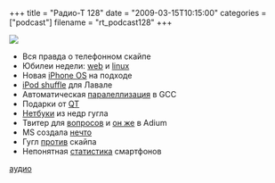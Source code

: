 +++
title = "Радио-Т 128"
date = "2009-03-15T10:15:00"
categories = ["podcast"]
filename = "rt_podcast128"
+++

![](https://radio-t.com/images/radio-t/rt128.png)


- Вся правда о телефонном скайпе
- Юбилеи недели: [web](http://www.readwriteweb.com/archives/happy_20th_birthday_world_wide_web.php) и [linux](http://i.gizmodo.com/5169216/happy-15th-birthday-linux)
- Новая [iPhone OS](http://www.engadget.com/2009/03/12/iphone-os-3-0-is-coming-march-17th/) на подходе
- [iPod shuffle](http://www.engadget.com/2009/03/12/new-ipod-shuffle-first-hands-on/) для Лавале
- Автоматическая [паралеллизация](http://www.opennet.ru/opennews/art.shtml?num=20697) в GCC
- Подарки от [QT](http://www.opennet.ru/opennews/art.shtml?num=20733)
- [Нетбуки](http://www.opennet.ru/opennews/art.shtml?num=20691) из недр гугла
- Твитер для [вопросов](http://www.readwriteweb.com/archives/aardvark_25_invites.php) и [он же](http://www.readwriteweb.com/archives/adium_to_integrate_twitter_by_im.php) в Adium
- MS создала [нечто](http://www.engadget.com/2009/03/10/microsoft-does-the-unthinkable-reveals-own-notebook-cooling-bas/)
- Гугл [против](http://net.compulenta.ru/408915/) скайпа
- Непонятная [статистика](http://business.compulenta.ru/409072/) смартфонов


[аудио](http://cdn.radio-t.com/rt_podcast128.mp3)
<audio src="http://cdn.radio-t.com/rt_podcast128.mp3" preload="none"></audio>
